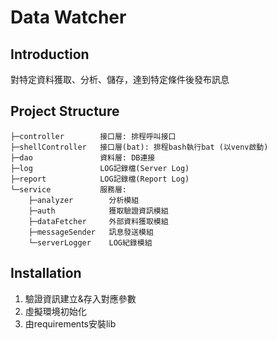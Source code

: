 # Data Watcher

## Introduction

對特定資料獲取、分析、儲存，達到特定條件後發布訊息

## Project Structure
```
├─controller        接口層: 排程呼叫接口
├─shellController   接口層(bat): 排程bash執行bat (以venv啟動)
├─dao               資料層: DB連接
├─log               LOG記錄檔(Server Log)
├─report            LOG記錄檔(Report Log)
└─service           服務層:
    ├─analyzer        分析模組
    ├─auth            獲取驗證資訊模組
    ├─dataFetcher     外部資料獲取模組
    ├─messageSender   訊息發送模組
    └─serverLogger    LOG紀錄模組
```
## Installation

1. 驗證資訊建立&存入對應參數
2. 虛擬環境初始化
3. 由requirements安裝lib